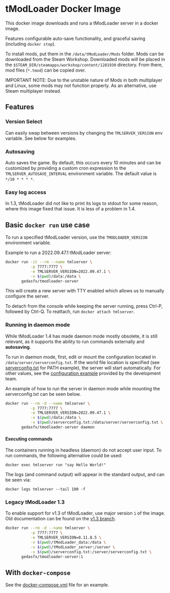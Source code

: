 # tModLoader Docker Image

This docker image downloads and runs a tModLoader server in a docker image.

Features configurable auto-save functionality, and graceful saving (including `docker stop`).

To install mods, put them in the `/data/tModLoader/Mods` folder. Mods can be downloaded from the Steam Workshop. Downloaded mods will be placed in the `$STEAM_DIR/steamapps/workshop/content/1281930` directory. From there, mod files (`*.tmod`) can be copied over.

IMPORTANT NOTE: Due to the unstable nature of Mods in both multiplayer and Linux, some mods may not function properly. As an alternative, use Steam multiplayer instead.

## Features

### Version Select

Can easily swap between versions by changing the `TMLSERVER_VERSION` env variable. See below for examples.

### Autosaving

Auto saves the game. By default, this occurs every 10 minutes and can be customized by providing a custom cron expression to the `TMLSERVER_AUTOSAVE_INTERVAL` environment variable. The default value is `*/10 * * * *`.

### Easy log access

In 1.3, tModLoader did not like to print its logs to stdout for some reason, where this image fixed that issue. It is less of a problem in 1.4.

## Basic `docker run` use case

To run a specified tModLoader version, use the `TMODLOADER_VERSION` environment variable.

Example to run a 2022.09.47.1 tModLoader server:

```bash
docker run -it --rm --name tmlserver \
           -p 7777:7777 \
           -e TMLSERVER_VERSION=2022.09.47.1 \
           -v $(pwd)/data:/data \
       gedasfx/tmodloader-server
```

This will create a new server with TTY enabled which allows us to manually configure the server. 

To detach from the console while keeping the server running, press Ctrl-P, followed by Ctrl-Q. To reattach, run `docker attach tmlserver`.

### Running in daemon mode

While tModLoader 1.4 has made daemon mode mostly obsolete, it is still relevant, as it supports the ability to run commands externally and **autosaving**.

To run in daemon mode, first, edit or mount the configuration located in `/data/server/serverconfig.txt`. If the world file location is specified (see [serverconfig.txt](./serverconfig.txt) for PATH example), the server will start automatically. For other values, see the [configuration example](https://github.com/tModLoader/tModLoader/blob/1.4/patches/tModLoader/Terraria/release_extras/serverconfig.txt) provided by the development team.

An example of how to run the server in daemon mode while mounting the serverconfig.txt can be seen below.

```bash
docker run --rm -d --name tmlserver \
           -p 7777:7777 \
           -e TMLSERVER_VERSION=2022.09.47.1 \
           -v $(pwd)/data:/data \
           -v $(pwd)/serverconfig.txt:/data/server/serverconfig.txt \
       gedasfx/tmodloader-server daemon
```

#### Executing commands

The containers running in headless (daemon) do not accept user input. To run commands, the following alternative could be used:
```
docker exec tmlserver run "say Hello World!"
```
The logs (and command output) will appear in the standard output, and can be seen via:

```
docker logs tmlserver --tail 100 -f
```

### Legacy tModLoader 1.3

To enable support for v1.3 of tModLoader, use major version `1` of the image. Old documentation can be found on the [v1.3 branch]().

```bash
docker run --rm -d --name tmlserver \
           -p 7777:7777 \
           -e TMLSERVER_VERSION=0.11.8.5 \
           -v $(pwd)/tModLoader_data:/data \
           -v $(pwd)/tModLoader_server:/server \
           -v $(pwd)/serverconfig.txt:/server/serverconfig.txt \
       gedasfx/tmodloader-server:1
```

## With `docker-compose`

See the [docker-compose.yml](./docker-compose.yml) file for an example.
